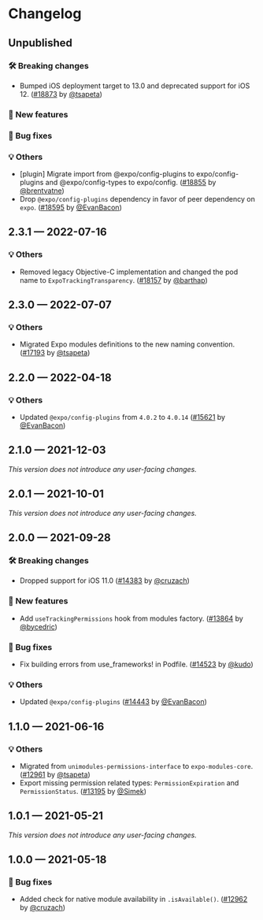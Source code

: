 # Changelog

## Unpublished

### 🛠 Breaking changes

- Bumped iOS deployment target to 13.0 and deprecated support for iOS 12. ([#18873](https://github.com/expo/expo/pull/18873) by [@tsapeta](https://github.com/tsapeta))

### 🎉 New features

### 🐛 Bug fixes

### 💡 Others

- [plugin] Migrate import from @expo/config-plugins to expo/config-plugins and @expo/config-types to expo/config. ([#18855](https://github.com/expo/expo/pull/18855) by [@brentvatne](https://github.com/brentvatne))
- Drop `@expo/config-plugins` dependency in favor of peer dependency on `expo`. ([#18595](https://github.com/expo/expo/pull/18595) by [@EvanBacon](https://github.com/EvanBacon))

## 2.3.1 — 2022-07-16

### 💡 Others

- Removed legacy Objective-C implementation and changed the pod name to `ExpoTrackingTransparency`. ([#18157](https://github.com/expo/expo/pull/18157) by [@barthap](https://github.com/barthap))

## 2.3.0 — 2022-07-07

### 💡 Others

- Migrated Expo modules definitions to the new naming convention. ([#17193](https://github.com/expo/expo/pull/17193) by [@tsapeta](https://github.com/tsapeta))

## 2.2.0 — 2022-04-18

### 💡 Others

- Updated `@expo/config-plugins` from `4.0.2` to `4.0.14` ([#15621](https://github.com/expo/expo/pull/15621) by [@EvanBacon](https://github.com/EvanBacon))

## 2.1.0 — 2021-12-03

_This version does not introduce any user-facing changes._

## 2.0.1 — 2021-10-01

_This version does not introduce any user-facing changes._

## 2.0.0 — 2021-09-28

### 🛠 Breaking changes

- Dropped support for iOS 11.0 ([#14383](https://github.com/expo/expo/pull/14383) by [@cruzach](https://github.com/cruzach))

### 🎉 New features

- Add `useTrackingPermissions` hook from modules factory. ([#13864](https://github.com/expo/expo/pull/13864) by [@bycedric](https://github.com/bycedric))

### 🐛 Bug fixes

- Fix building errors from use_frameworks! in Podfile. ([#14523](https://github.com/expo/expo/pull/14523) by [@kudo](https://github.com/kudo))

### 💡 Others

- Updated `@expo/config-plugins` ([#14443](https://github.com/expo/expo/pull/14443) by [@EvanBacon](https://github.com/EvanBacon))

## 1.1.0 — 2021-06-16

### 💡 Others

- Migrated from `unimodules-permissions-interface` to `expo-modules-core`. ([#12961](https://github.com/expo/expo/pull/12961) by [@tsapeta](https://github.com/tsapeta))
- Export missing permission related types: `PermissionExpiration` and `PermissionStatus`. ([#13195](https://github.com/expo/expo/pull/13195) by [@Simek](https://github.com/Simek))

## 1.0.1 — 2021-05-21

_This version does not introduce any user-facing changes._

## 1.0.0 — 2021-05-18

### 🐛 Bug fixes

- Added check for native module availability in `.isAvailable()`. ([#12962](https://github.com/expo/expo/pull/12962) by [@cruzach](https://github.com/cruzach))

